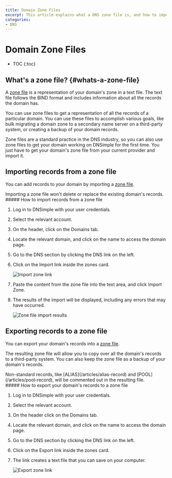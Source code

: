 ```yaml
---
title: Domain Zone Files
excerpt: This article explains what a DNS zone file is, and how to import and export zone text files in DNSimple.
categories:
- DNS
---
```


# Domain Zone Files

* TOC
{:toc}

## What's a zone file? {#whats-a-zone-file}

A [zone file](https://en.wikipedia.org/wiki/Zone_file) is a representation of your domain's zone in a text file. The text file follows the BIND format and includes information about all the records the domain has.

You can use zone files to get a representation of all the records of a particular domain. You can use these files to accomplish various goals, like bulk migrating a domain zone to a secondary name server on a third-party system, or creating a backup of your domain records.

Zone files are a standard practice in the DNS industry, so you can also use zone files to get your domain working on DNSimple for the first time. You just have to get your domain's zone file from your current provider and import it.


## Importing records from a zone file

You can add records to your domain by importing a [zone file](#whats-a-zone-file).

<note>
Importing a zone file won't delete or replace the existing domain's records.
</note>

<div class="section-steps" markdown="1">
##### How to import records from a zone file

1.  Log in to DNSimple with your user credentials.
1.  Select the relevant account.
1.  On the header, click on the <label>Domains</label> tab.
1.  Locate the relevant domain, and click on the name to access the domain page.
1.  Go to the DNS section by clicking the <label>DNS</label> link on the left.
1.  Click on the <label>Import</label> link inside the zones card.

    ![Import zone link](/files/import-zone.png)

1.  Paste the content from the zone file into the text area, and click <label>Import Zone</label>.
1.  The results of the import will be displayed, including any errors that may have occurred.

    ![Zone file import results](/files/zone-import-results.png)

</div>


## Exporting records to a zone file

You can export your domain's records into a [zone file](#whats-a-zone-file).

The resulting zone file will allow you to copy over all the domain's records to a third-party system. You can also keep the zone file as a backup of your domain's records.

<info>
Non-standard records, like [ALIAS](/articles/alias-record) and [POOL](/articles/pool-record), will be commented out in the resulting file.
</info>

<div class="section-steps" markdown="1">
##### How to export your domain's records to a zone file

1.  Log in to DNSimple with your user credentials.
1.  Select the relevant account.
1.  On the header click on the <label>Domains</label> tab.
1.  Locate the relevant domain, and click on the name to access the domain page.
1.  Go to the DNS section by clicking the <label>DNS</label> link on the left.
1.  Click on the <label>Export</label> link inside the zones card.
1.  The link creates a text file that you can save on your computer.

    ![Export zone link](/files/export-zone.png)
</div>

